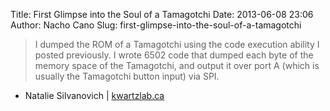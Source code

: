 Title: First Glimpse into the Soul of a Tamagotchi
Date: 2013-06-08 23:06
Author: Nacho Cano
Slug: first-glimpse-into-the-soul-of-a-tamagotchi

> I dumped the ROM of a Tamagotchi using the code execution ability I
> posted previously. I wrote 6502 code that dumped each byte of the
> memory space of the Tamagotchi, and output it over port A (which is
> usually the Tamagotchi button input) via SPI.

- Natalie Silvanovich | [kwartzlab.ca][]

  [kwartzlab.ca]: http://www.kwartzlab.ca/2013/05/first-glimpse-soul-tamagotchi/
    "First Glimpse into the Soul of a Tamagotchi"
